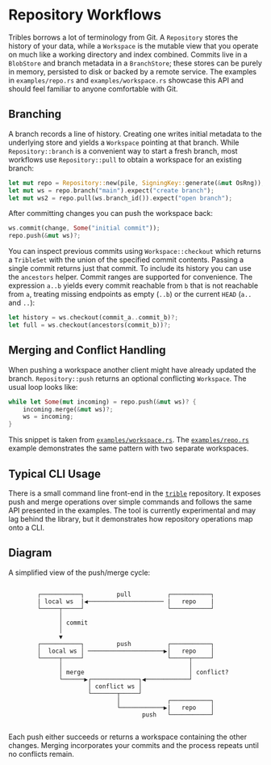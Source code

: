 # Repository Workflows

Tribles borrows a lot of terminology from Git. A `Repository` stores the history
of your data, while a `Workspace` is the mutable view that you operate on much
like a working directory and index combined. Commits live in a `BlobStore` and
branch metadata in a `BranchStore`; these stores can be purely in memory,
persisted to disk or backed by a remote service. The examples in
`examples/repo.rs` and `examples/workspace.rs` showcase this API and should feel
familiar to anyone comfortable with Git.

## Branching

A branch records a line of history. Creating one writes initial metadata to the
underlying store and yields a `Workspace` pointing at that branch. While
`Repository::branch` is a convenient way to start a fresh branch, most workflows
use `Repository::pull` to obtain a workspace for an existing branch:

```rust
let mut repo = Repository::new(pile, SigningKey::generate(&mut OsRng));
let mut ws = repo.branch("main").expect("create branch");
let mut ws2 = repo.pull(ws.branch_id()).expect("open branch");
```

After committing changes you can push the workspace back:

```rust
ws.commit(change, Some("initial commit"));
repo.push(&mut ws)?;
```

You can inspect previous commits using `Workspace::checkout` which returns a
`TribleSet` with the union of the specified commit contents. Passing a single
commit returns just that commit. To include its history you can use the
`ancestors` helper. Commit ranges are supported for convenience. The
expression `a..b` yields every commit reachable from `b` that is not
reachable from `a`, treating missing endpoints as empty (`..b`) or the current
`HEAD` (`a..` and `..`):

```rust
let history = ws.checkout(commit_a..commit_b)?;
let full = ws.checkout(ancestors(commit_b))?;
```

## Merging and Conflict Handling

When pushing a workspace another client might have already updated the branch.
`Repository::push` returns an optional conflicting `Workspace`. The usual loop
looks like:

```rust
while let Some(mut incoming) = repo.push(&mut ws)? {
    incoming.merge(&mut ws)?;
    ws = incoming;
}
```

This snippet is taken from [`examples/workspace.rs`](../examples/workspace.rs).
The [`examples/repo.rs`](../examples/repo.rs) example demonstrates the same
pattern with two separate workspaces.

## Typical CLI Usage

There is a small command line front-end in the
[`trible`](https://github.com/triblespace/trible) repository. It exposes push
and merge operations over simple commands and follows the same API presented in
the examples. The tool is currently experimental and may lag behind the library,
but it demonstrates how repository operations map onto a CLI.

## Diagram

A simplified view of the push/merge cycle:

```text

        ┌───────────┐         pull          ┌───────────┐
        | local ws  |◀───────────────────── |   repo    |
        └─────┬─────┘                       └───────────┘
              │
              │ commit
              │                                                                      
              ▼                                   
        ┌───────────┐         push          ┌───────────┐
        │  local ws │ ─────────────────────▶│   repo    │
        └─────┬─────┘                       └─────┬─────┘
              │                                   │
              │ merge                             │ conflict?
              └──────▶┌─────────────┐◀────────────┘
                      │ conflict ws │       
                      └───────┬─────┘
                              │             ┌───────────┐
                              └────────────▶|   repo    │
                                     push   └───────────┘
   
```

Each push either succeeds or returns a workspace containing the other changes.
Merging incorporates your commits and the process repeats until no conflicts
remain.
